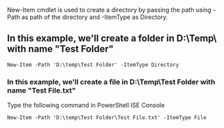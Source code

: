 New-Item cmdlet is used to create a directory by passing the path using -Path as path of the directory and -ItemType as Directory.

## In this example, we'll create a folder in D:\Temp\ with name "Test Folder"

``
New-Item -Path 'D:\temp\Test Folder' -ItemType Directory
``
### In this example, we'll create a file in D:\Temp\Test Folder with name "Test File.txt"
Type the following command in PowerShell ISE Console

``New-Item -Path 'D:\temp\Test Folder\Test File.txt' -ItemType File
``
